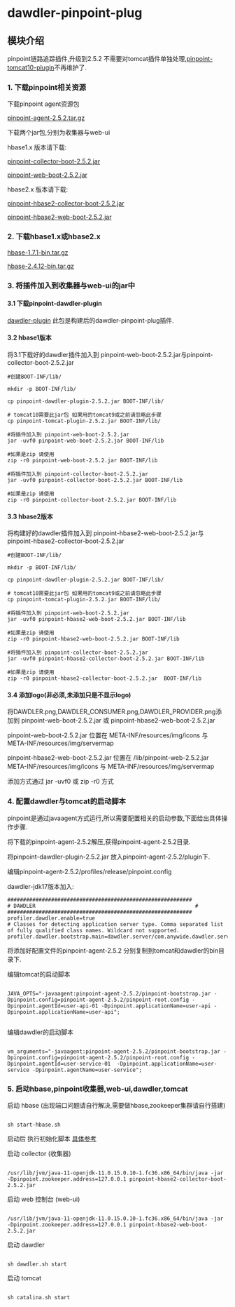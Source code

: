 # dawdler-pinpoint-plug

## 模块介绍

pinpoint链路追踪插件,升级到2.5.2 不需要对tomcat插件单独处理,[pinpoint-tomcat10-plugin](https://github.com/srchen1987/pinpoint-tomcat10-plugin/blob/main/README.md)不再维护了.

### 1. 下载pinpoint相关资源

下载pinpoint agent资源包

[pinpoint-agent-2.5.2.tar.gz](https://github.com/pinpoint-apm/pinpoint/releases/download/v2.5.2/pinpoint-agent-2.5.2.tar.gz)

下载两个jar包,分别为收集器与web-ui

hbase1.x 版本请下载:

[pinpoint-collector-boot-2.5.2.jar](https://github.com/pinpoint-apm/pinpoint/releases/download/v2.5.2/pinpoint-collector-boot-2.5.2.jar)

[pinpoint-web-boot-2.5.2.jar](https://github.com/pinpoint-apm/pinpoint/releases/download/v2.5.2/pinpoint-web-boot-2.5.2.jar)

hbase2.x 版本请下载:

[pinpoint-hbase2-collector-boot-2.5.2.jar](https://github.com/pinpoint-apm/pinpoint/releases/download/v2.5.2/pinpoint-hbase2-collector-boot-2.5.2.jar)

[pinpoint-hbase2-web-boot-2.5.2.jar](https://github.com/pinpoint-apm/pinpoint/releases/download/v2.5.2/pinpoint-hbase2-web-boot-2.5.2.jar)

### 2. 下载hbase1.x或hbase2.x

[hbase-1.7.1-bin.tar.gz](https://www.apache.org/dyn/closer.lua/hbase/1.7.1/hbase-1.7.1-bin.tar.gz)

[hbase-2.4.12-bin.tar.gz](https://www.apache.org/dyn/closer.lua/hbase/2.4.12/hbase-2.4.12-bin.tar.gz)

### 3. 将插件加入到收集器与web-ui的jar中

#### 3.1 下载pinpoint-dawdler-plugin

[dawdler-plugin](https://raw.githubusercontent.com/srchen1987/pinpoint-plugins/2.5.2/pinpoint-dawdler-plugin-2.5.2.jar)  此包是构建后的dawdler-pinpoint-plug插件.

#### 3.2 hbase1版本

将3.1下载好的dawdler插件加入到 pinpoint-web-boot-2.5.2.jar与pinpoint-collector-boot-2.5.2.jar

```shell
#创建BOOT-INF/lib/ 

mkdir -p BOOT-INF/lib/ 

cp pinpoint-dawdler-plugin-2.5.2.jar BOOT-INF/lib/

# tomcat10需要此jar包 如果用的tomcat9或之前请忽略此步骤
cp pinpoint-tomcat-plugin-2.5.2.jar BOOT-INF/lib/

#将插件加入到 pinpoint-web-boot-2.5.2.jar
jar -uvf0 pinpoint-web-boot-2.5.2.jar BOOT-INF/lib

#如果是zip 请使用 
zip -r0 pinpoint-web-boot-2.5.2.jar BOOT-INF/lib 

#将插件加入到 pinpoint-collector-boot-2.5.2.jar
jar -uvf0 pinpoint-collector-boot-2.5.2.jar BOOT-INF/lib

#如果是zip 请使用 
zip -r0 pinpoint-collector-boot-2.5.2.jar BOOT-INF/lib

```

#### 3.3 hbase2版本

将构建好的dawdler插件加入到 pinpoint-hbase2-web-boot-2.5.2.jar与pinpoint-hbase2-collector-boot-2.5.2.jar

```shell
#创建BOOT-INF/lib/ 

mkdir -p BOOT-INF/lib/ 

cp pinpoint-dawdler-plugin-2.5.2.jar BOOT-INF/lib/

# tomcat10需要此jar包 如果用的tomcat9或之前请忽略此步骤
cp pinpoint-tomcat-plugin-2.5.2.jar BOOT-INF/lib/

#将插件加入到 pinpoint-web-boot-2.5.2.jar
jar -uvf0 pinpoint-hbase2-web-boot-2.5.2.jar BOOT-INF/lib

#如果是zip 请使用 
zip -r0 pinpoint-hbase2-web-boot-2.5.2.jar BOOT-INF/lib 

#将插件加入到 pinpoint-collector-boot-2.5.2.jar
jar -uvf0 pinpoint-hbase2-collector-boot-2.5.2.jar BOOT-INF/lib

#如果是zip 请使用 
zip -r0 pinpoint-hbase2-collector-boot-2.5.2.jar  BOOT-INF/lib 

```

#### 3.4 添加logo(非必须,未添加只是不显示logo)

将DAWDLER.png,DAWDLER_CONSUMER.png,DAWDLER_PROVIDER.png添加到 pinpoint-web-boot-2.5.2.jar 或 pinpoint-hbase2-web-boot-2.5.2.jar

pinpoint-web-boot-2.5.2.jar 位置在 META-INF/resources/img/icons 与 META-INF/resources/img/servermap

pinpoint-hbase2-web-boot-2.5.2.jar 位置在 /lib/pinpoint-web-2.5.2.jar META-INF/resources/img/icons 与 META-INF/resources/img/servermap

添加方式通过 jar -uvf0 或 zip -r0 方式

### 4. 配置dawdler与tomcat的启动脚本

pinpoint是通过javaagent方式运行,所以需要配置相关的启动参数,下面给出具体操作步骤.

将下载的pinpoint-agent-2.5.2解压,获得pinpoint-agent-2.5.2目录.

将pinpoint-dawdler-plugin-2.5.2.jar 放入pinpoint-agent-2.5.2/plugin下.

编辑pinpoint-agent-2.5.2/profiles/release/pinpoint.config

dawdler-jdk17版本加入:

```config
###########################################################
# DAWDLER                                                   #
###########################################################
profiler.dawdler.enable=true
# Classes for detecting application server type. Comma separated list of fully qualified class names. Wildcard not supported.
profiler.dawdler.bootstrap.main=dawdler.server/com.anywide.dawdler.server.bootstrap.Bootstrap

```

将添加好配置文件的pinpoint-agent-2.5.2 分别复制到tomcat和dawdler的bin目录下.

编辑tomcat的启动脚本

```shell

JAVA_OPTS="-javaagent:pinpoint-agent-2.5.2/pinpoint-bootstrap.jar -Dpinpoint.config=pinpoint-agent-2.5.2/pinpoint-root.config -Dpinpoint.agentId=user-api-01 -Dpinpoint.applicationName=user-api -Dpinpoint.applicationName=user-api";


```

编辑dawdler的启动脚本

```shell

vm_arguments="-javaagent:pinpoint-agent-2.5.2/pinpoint-bootstrap.jar -Dpinpoint.config=pinpoint-agent-2.5.2/pinpoint-root.config -Dpinpoint.agentId=user-service-01  -Dpinpoint.applicationName=user-service -Dpinpoint.agentName=user-service";

```

### 5. 启动hbase,pinpoint收集器,web-ui,dawdler,tomcat

启动 hbase (出现端口问题请自行解决,需要做hbase,zookeeper集群请自行搭建)

```shell

sh start-hbase.sh

```

启动后 执行初始化脚本  [具体参考](https://github.com/pinpoint-apm/pinpoint/tree/2.5.x/hbase/scripts)

启动 collector  (收集器)

```shell

/usr/lib/jvm/java-11-openjdk-11.0.15.0.10-1.fc36.x86_64/bin/java -jar -Dpinpoint.zookeeper.address=127.0.0.1 pinpoint-hbase2-collector-boot-2.5.2.jar

```

启动 web 控制台 (web-ui)

```shell

/usr/lib/jvm/java-11-openjdk-11.0.15.0.10-1.fc36.x86_64/bin/java -jar -Dpinpoint.zookeeper.address=127.0.0.1 pinpoint-hbase2-web-boot-2.5.2.jar

```

启动 dawdler

```shell

sh dawdler.sh start

```

启动 tomcat

```shell

sh catalina.sh start

```
